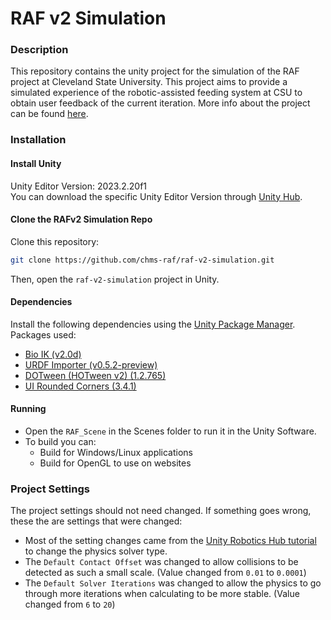 # RAF v2 Simulation
### Description
This repository contains the unity project for the simulation of the RAF project at Cleveland State University. This project aims to provide a simulated experience of the robotic-assisted feeding system at CSU to obtain user feedback of the current iteration. More info about the project can be found [here](https://chms-raf.github.io/simulation). 
### Installation
#### Install Unity
Unity Editor Version: 2023.2.20f1  
You can download the specific Unity Editor Version through [Unity Hub](https://unity3d.com/get-unity/download).
#### Clone the RAFv2 Simulation Repo
Clone this repository:
```sh
git clone https://github.com/chms-raf/raf-v2-simulation.git
```

Then, open the `raf-v2-simulation` project in Unity.
#### Dependencies
Install the following dependencies using the [Unity Package Manager](https://docs.unity3d.com/Manual/upm-ui.html).  
Packages used:
- [Bio IK (v2.0d)](https://assetstore.unity.com/packages/tools/animation/bio-ik-67819)
- [URDF Importer (v0.5.2-preview)](https://github.com/Unity-Technologies/URDF-Importer)
- [DOTween (HOTween v2) (1.2.765)](https://assetstore.unity.com/packages/tools/animation/dotween-hotween-v2-27676)
- [UI Rounded Corners (3.4.1)](https://github.com/ReForge-Mode/Unity_UI_Rounded_Corners)

#### Running
- Open the `RAF_Scene` in the Scenes folder to run it in the Unity Software.
- To build you can:
	- Build for Windows/Linux applications
	- Build for OpenGL to use on websites

### Project Settings
The project settings should not need changed. If something goes wrong, these the are settings that were changed:
- Most of the setting changes came from the [Unity Robotics Hub tutorial](https://github.com/Unity-Technologies/Unity-Robotics-Hub/blob/main/tutorials/pick_and_place/1_urdf.md) to change the physics solver type.
- The `Default Contact Offset` was changed to allow collisions to be detected as such a small scale. (Value changed from `0.01` to `0.0001`)
- The `Default Solver Iterations` was changed to allow the physics to go through more iterations when calculating to be more stable. (Value changed from `6` to `20`)
